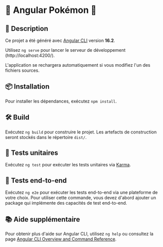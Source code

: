 # 🦝 Angular Pokémon 🐼

## 📝 Description
Ce projet a été généré avec [Angular CLI](https://github.com/angular/angular-cli) version **16.2**.

Utilisez `ng serve` pour lancer le serveur de développement (http://localhost:4200/).

L'application se rechargera automatiquement si vous modifiez l'un des fichiers sources.

## 📦 Installation
Pour installer les dépendances, exécutez `npm install`.

## 🛠️ Build
Exécutez `ng build` pour construire le projet. Les artefacts de construction seront stockés dans le répertoire `dist/`.

## 🧪 Tests unitaires
Exécutez `ng test` pour exécuter les tests unitaires via [Karma](https://karma-runner.github.io).

## 🧪 Tests end-to-end
Exécutez `ng e2e` pour exécuter les tests end-to-end via une plateforme de votre choix. Pour utiliser cette commande, vous devez d'abord ajouter un package qui implémente des capacités de test end-to-end.

## 📚 Aide supplémentaire
Pour obtenir plus d'aide sur Angular CLI, utilisez `ng help` ou consultez la page [Angular CLI Overview and Command Reference](https://angular.io/cli).
